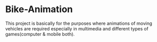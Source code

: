 # Bike-Animation
This project is basically for the purposes where animations of moving vehicles are required especially in multimedia and different types of games(computer &amp; mobile both).
